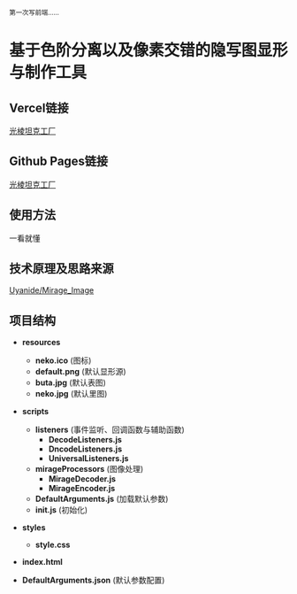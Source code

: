 <small> 第一次写前端…… </small>

# 基于色阶分离以及像素交错的隐写图显形与制作工具

## Vercel链接
[光棱坦克工厂](https://mirage-decode.vercel.app)

## Github Pages链接
[光棱坦克工厂](https://uyanide.github.io/Mirage_Decode/)

## 使用方法
一看就懂

## 技术原理及思路来源
[Uyanide/Mirage_Image](https://github.com/Uyanide/Mirage_Image)

## 项目结构
- **resources**
  - **neko.ico** (图标)
  - **default.png** (默认显形源)
  - **buta.jpg** (默认表图)
  - **neko.jpg** (默认里图)

- **scripts**
  - **listeners** (事件监听、回调函数与辅助函数)
    - **DecodeListeners.js**
    - **DncodeListeners.js**
    - **UniversalListeners.js**
  - **mirageProcessors** (图像处理)
    - **MirageDecoder.js**
    - **MirageEncoder.js**
  - **DefaultArguments.js** (加载默认参数)
  - **init.js** (初始化)

- **styles**
  - **style.css**

- **index.html**
- **DefaultArguments.json** (默认参数配置)